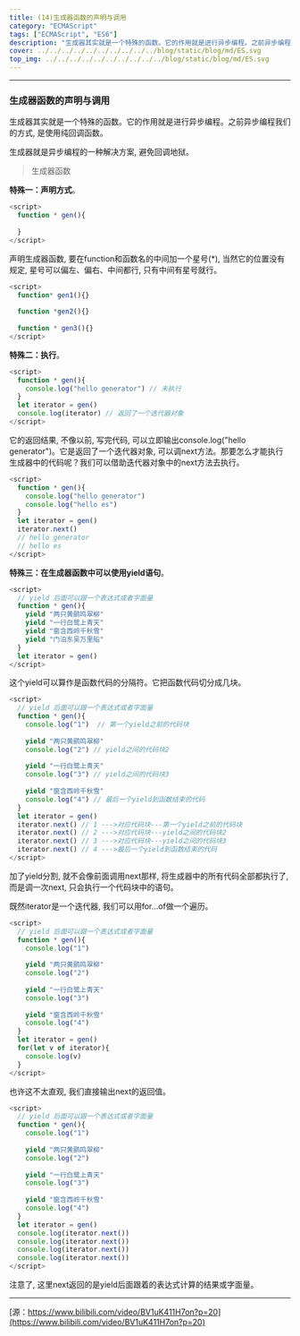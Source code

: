 ```yaml
---
title: (14)生成器函数的声明与调用
category: "ECMAScript"
tags: ["ECMAScript", "ES6"]
description: "生成器其实就是一个特殊的函数。它的作用就是进行异步编程。之前异步编程我们的方式, 是使用纯回调函数。"
cover: ../../../../../../../../../../blog/static/blog/md/ES.svg
top_img: ../../../../../../../../../../blog/static/blog/md/ES.svg
---
```


***

### 生成器函数的声明与调用

生成器其实就是一个特殊的函数。它的作用就是进行异步编程。之前异步编程我们的方式, 是使用纯回调函数。

生成器就是异步编程的一种解决方案, 避免回调地狱。

> 生成器函数

**特殊一：声明方式**。


```js es
<script>
  function * gen(){
    
  }
</script>
```


声明生成器函数, 要在function和函数名的中间加一个星号(*), 当然它的位置没有规定, 星号可以偏左、偏右、中间都行, 只有中间有星号就行。


```js es
<script>
  function* gen1(){}
  
  function *gen2(){}
  
  function * gen3(){}
</script>
```


**特殊二：执行**。


```js es
<script>
  function * gen(){
    console.log("hello generator") // 未执行
  }
  let iterator = gen()
  console.log(iterator) // 返回了一个迭代器对象
</script>
```


它的返回结果, 不像以前, 写完代码, 可以立即输出console.log("hello generator")。它是返回了一个迭代器对象, 可以调next方法。那要怎么才能执行生成器中的代码呢？我们可以借助迭代器对象中的next方法去执行。


```js es
<script>
  function * gen(){
    console.log("hello generator")
    console.log("hello es")
  }
  let iterator = gen()
  iterator.next() 
  // hello generator
  // hello es
</script>
```


**特殊三：在生成器函数中可以使用yield语句**。


```js es
<script>
  // yield 后面可以跟一个表达式或者字面量
  function * gen(){
    yield "两只黄鹂鸣翠柳"
    yield "一行白鹭上青天"
    yield "窗含西岭千秋雪"
    yield "门泊东吴万里船"
  }
  let iterator = gen()
</script>
```


这个yield可以算作是函数代码的分隔符。它把函数代码切分成几块。


```js es
<script>
  // yield 后面可以跟一个表达式或者字面量
  function * gen(){
    console.log("1")  // 第一个yield之前的代码块
    
    yield "两只黄鹂鸣翠柳"
    console.log("2") // yield之间的代码块2
    
    yield "一行白鹭上青天"
    console.log("3") // yield之间的代码块3
    
    yield "窗含西岭千秋雪"
    console.log("4") // 最后一个yield到函数结束的代码
  }
  let iterator = gen()
  iterator.next() // 1 --->对应代码块---第一个yield之前的代码块
  iterator.next() // 2 --->对应代码块---yield之间的代码块2
  iterator.next() // 3 --->对应代码块---yield之间的代码块3
  iterator.next() // 4 --->最后一个yield到函数结束的代码
</script>
```


加了yield分割, 就不会像前面调用next那样, 将生成器中的所有代码全部都执行了, 而是调一次next, 只会执行一个代码块中的语句。

既然iterator是一个迭代器, 我们可以用for...of做一个遍历。


```js es
<script>
  // yield 后面可以跟一个表达式或者字面量
  function * gen(){
    console.log("1")  
    
    yield "两只黄鹂鸣翠柳"
    console.log("2") 
    
    yield "一行白鹭上青天"
    console.log("3") 
    
    yield "窗含西岭千秋雪"
    console.log("4") 
  }
  let iterator = gen()
  for(let v of iterator){
    console.log(v)
  }
</script>
```


也许这不太直观, 我们直接输出next的返回值。


```js es
<script>
  // yield 后面可以跟一个表达式或者字面量
  function * gen(){
    console.log("1")  
    
    yield "两只黄鹂鸣翠柳"
    console.log("2") 
    
    yield "一行白鹭上青天"
    console.log("3") 
    
    yield "窗含西岭千秋雪"
    console.log("4") 
  }
  let iterator = gen()
  console.log(iterator.next())
  console.log(iterator.next())
  console.log(iterator.next())
  console.log(iterator.next())
</script>
```


注意了, 这里next返回的是yield后面跟着的表达式计算的结果或字面量。

***

[源：https://www.bilibili.com/video/BV1uK411H7on?p=20](https://www.bilibili.com/video/BV1uK411H7on?p=20)